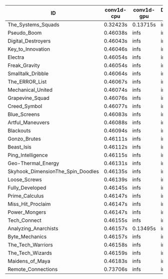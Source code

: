 |ID|conv1d-cpu|conv1d-gpu|DWSPConv2D-gpu|gemm-gpu|avg|
|-|-|-|-|-|-|
|The_Systems_Squads|0.32423s|0.13715s|infs|4.41970s|infs|
|Pseudo_Boom|0.46038s|infs|infs|4.40790s|infs|
|Digital_Destroyers|0.46043s|infs|infs|4.39081s|infs|
|Key_to_Innovation|0.46046s|infs|infs|4.39340s|infs|
|Electra|0.46054s|infs|infs|4.39637s|infs|
|Freak_Gravity|0.46054s|infs|infs|4.40213s|infs|
|Smalltalk_Dribble|0.46064s|infs|infs|4.35267s|infs|
|The_ERROR_List|0.46067s|infs|infs|4.40977s|infs|
|Mechanical_United|0.46074s|infs|infs|4.43732s|infs|
|Grapevine_Squad|0.46076s|infs|infs|4.39129s|infs|
|Creed_Symbol|0.46077s|infs|infs|4.37301s|infs|
|Blue_Screens|0.46083s|infs|infs|4.38757s|infs|
|Artful_Maneuvers|0.46088s|infs|infs|4.39790s|infs|
|Blackouts|0.46094s|infs|infs|4.39497s|infs|
|Gonzo_Brutes|0.46111s|infs|infs|4.40786s|infs|
|Beast_Isis|0.46112s|infs|infs|4.41588s|infs|
|Ping_Intelligence|0.46115s|infs|infs|4.41605s|infs|
|Geo-Thermal_Energy|0.46131s|infs|infs|4.41735s|infs|
|Skyhook_DimensionThe_Spin_Doodles|0.46135s|infs|infs|4.42387s|infs|
|Loose_Screws|0.46139s|infs|infs|4.41574s|infs|
|Fully_Developed|0.46145s|infs|infs|4.40698s|infs|
|Prime_Calculus|0.46147s|infs|infs|4.41447s|infs|
|Miss_Hit_Proclaim|0.46147s|infs|infs|4.40572s|infs|
|Power_Mongers|0.46147s|infs|infs|4.43785s|infs|
|Tech_Connect|0.46155s|infs|infs|4.40797s|infs|
|Analyzing_Anarchists|0.46157s|0.13495s|infs|4.39993s|infs|
|Byte_Mechanics|0.46157s|infs|infs|4.38242s|infs|
|The_Tech_Warriors|0.46158s|infs|infs|4.39752s|infs|
|The_Tech_Wizards|0.46159s|infs|infs|4.41360s|infs|
|Maidens_of_Maya|0.46183s|infs|infs|4.41237s|infs|
|Remote_Connections|0.73706s|infs|infs|4.42418s|infs|

